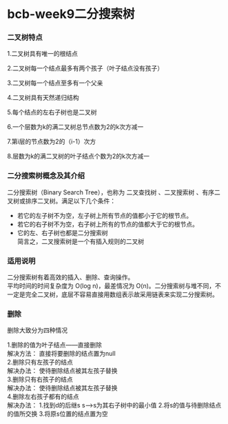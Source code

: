 # bcb-week9二分搜索树  
### 二叉树特点
  1.二叉树具有唯一的根结点
  
  2.二叉树每一个结点最多有两个孩子（叶子结点没有孩子）
  
  3.二叉树每一个结点至多有一个父亲
  
  4.二叉树具有天然递归结构
  
  5.每个结点的左右子树也是二叉树
  
  6.一个层数为k的满二叉树总节点数为2的k次方减一
  
  7.第i层的节点数为2的（i-1）次方
  
  8.层数为k的满二叉树的叶子结点个数为2的k次方减一
  
  
### 二分搜索树概念及其介绍  
二分搜索树（Binary Search Tree），也称为 二叉查找树 、二叉搜索树 、有序二叉树或排序二叉树。满足以下几个条件：
* 若它的左子树不为空，左子树上所有节点的值都小于它的根节点。
* 若它的右子树不为空，右子树上所有的节点的值都大于它的根节点。  
* 它的左、右子树也都是二分搜索树  
简言之，二叉搜索树是一个有插入规则的二叉树
### 适用说明  
二分搜索树有着高效的插入、删除、查询操作。  
平均时间的时间复杂度为 O(log n)，最差情况为 O(n)。二分搜索树与堆不同，不一定是完全二叉树，底层不容易直接用数组表示故采用链表来实现二分搜索树。  
  
  ### 删除  
  删除大致分为四种情况  
  
1.删除的值为叶子结点——直接删除  
解决方法：
直接将要删除的结点置为null  
2.删除只有左孩子的结点  
解决办法：
使待删除结点被其左孩子替换  
3.删除只有右孩子的结点  
解决办法：
使待删除结点被其左孩子替换  
4.删除左右孩子都有的结点  
解决办法：
1.找到d的后继s
s—>s为其右子树中的最小值
2.将s的值与待删除结点的值所交换
3.将原s位置的结点置为空

